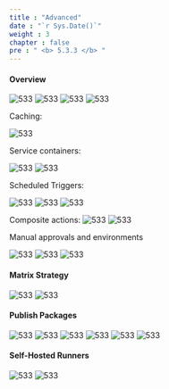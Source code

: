 ```yaml
---
title : "Advanced"
date : "`r Sys.Date()`"
weight : 3
chapter : false
pre : " <b> 5.3.3 </b> "
---
```



#### Overview

![533](/thedevops/images/5-learn/5.3-github/5.3.3-advanced/1.png?featherlight=false&width=50pc)
![533](/thedevops/images/5-learn/5.3-github/5.3.3-advanced/2.png?featherlight=false&width=50pc)
![533](/thedevops/images/5-learn/5.3-github/5.3.3-advanced/3.png?featherlight=false&width=50pc)
![533](/thedevops/images/5-learn/5.3-github/5.3.3-advanced/4.png?featherlight=false&width=50pc)

Caching:

![533](/thedevops/images/5-learn/5.3-github/5.3.3-advanced/5.png?featherlight=false&width=50pc)

Service containers:

![533](/thedevops/images/5-learn/5.3-github/5.3.3-advanced/6.png?featherlight=false&width=40pc)
![533](/thedevops/images/5-learn/5.3-github/5.3.3-advanced/7.png?featherlight=false&width=40pc)

Scheduled Triggers:

![533](/thedevops/images/5-learn/5.3-github/5.3.3-advanced/8.png?featherlight=false&width=40pc)
![533](/thedevops/images/5-learn/5.3-github/5.3.3-advanced/9.png?featherlight=false&width=40pc)
![533](/thedevops/images/5-learn/5.3-github/5.3.3-advanced/10.png?featherlight=false&width=40pc)

Composite actions:
![533](/thedevops/images/5-learn/5.3-github/5.3.3-advanced/12.png?featherlight=false&width=40pc)
![533](/thedevops/images/5-learn/5.3-github/5.3.3-advanced/11.png?featherlight=false&width=40pc)

Manual approvals and environments

![533](/thedevops/images/5-learn/5.3-github/5.3.3-advanced/13.png?featherlight=false&width=40pc)
![533](/thedevops/images/5-learn/5.3-github/5.3.3-advanced/14.png?featherlight=false&width=40pc)
![533](/thedevops/images/5-learn/5.3-github/5.3.3-advanced/15.png?featherlight=false&width=40pc)


#### Matrix Strategy
![533](/thedevops/images/5-learn/5.3-github/5.3.3-advanced/16.png?featherlight=false&width=40pc)
![533](/thedevops/images/5-learn/5.3-github/5.3.3-advanced/17.png?featherlight=false&width=40pc)

#### Publish Packages
![533](/thedevops/images/5-learn/5.3-github/5.3.3-advanced/18.png?featherlight=false&width=40pc)
![533](/thedevops/images/5-learn/5.3-github/5.3.3-advanced/19.png?featherlight=false&width=40pc)
![533](/thedevops/images/5-learn/5.3-github/5.3.3-advanced/20.png?featherlight=false&width=40pc)
![533](/thedevops/images/5-learn/5.3-github/5.3.3-advanced/21.png?featherlight=false&width=40pc)
![533](/thedevops/images/5-learn/5.3-github/5.3.3-advanced/22.png?featherlight=false&width=40pc)
![533](/thedevops/images/5-learn/5.3-github/5.3.3-advanced/23.png?featherlight=false&width=40pc)

#### Self-Hosted Runners
![533](/thedevops/images/5-learn/5.3-github/5.3.3-advanced/24.png?featherlight=false&width=40pc)
![533](/thedevops/images/5-learn/5.3-github/5.3.3-advanced/25.png?featherlight=false&width=40pc)